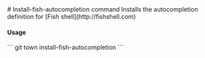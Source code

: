 <a textrun="command-heading">
# Install-fish-autocompletion command
</a>

<a textrun="command-summary">
Installs the autocompletion definition for [Fish shell](http://fishshell.com)
</a>

#### Usage

<a textrun="command-cli">
```
git town install-fish-autocompletion
```
</a>
